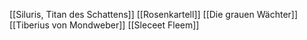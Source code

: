 [[Siluris, Titan des Schattens]]
[[Rosenkartell]]
[[Die grauen Wächter]]
[[Tiberius von Mondweber]]
[[Sleceet Fleem]]

